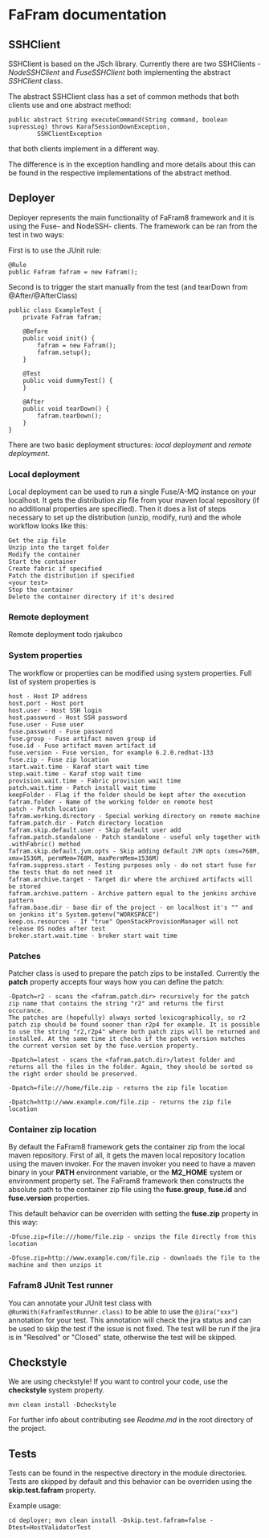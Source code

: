 # FaFram documentation

## SSHClient

SSHClient is based on the JSch library. Currently there are two SSHClients - _NodeSSHClient_ and _FuseSSHClient_ both implementing the 
abstract _SSHClient_ class.

The abstract SSHClient class has a set of common methods that both clients use and one abstract method:


	public abstract String executeCommand(String command, boolean supressLog) throws KarafSessionDownException,
			SSHClientException


that both clients implement in a different way.

The difference is in the exception handling and more details about this can be found in the respective implementations of the abstract method.

## Deployer

Deployer represents the main functionality of FaFram8 framework and it is using the Fuse- and NodeSSH- clients. The framework can be ran from 
the test in two ways:

First is to use the JUnit rule:


	@Rule
	public Fafram fafram = new Fafram();


Second is to trigger the start manually from the test (and tearDown from @After/@AfterClass)


	public class ExampleTest {
		private Fafram fafram;

		@Before
		public void init() {
			fafram = new Fafram();
			fafram.setup();
		}

		@Test
		public void dummyTest() {
		}

		@After
		public void tearDown() {
			fafram.tearDown();
		}
	}

There are two basic deployment structures: _local deployment_ and _remote deployment_.

### Local deployment

Local deployment can be used to run a single Fuse/A-MQ instance on your localhost. It gets the distribution zip file from your maven local 
repository (if no additional properties are specified). Then it does a list of steps necessary to set up the distribution (unzip, modify, 
run) and the whole workflow looks like this:

	Get the zip file
	Unzip into the target folder
	Modify the container
	Start the container
	Create fabric if specified
	Patch the distribution if specified
	<your test>
	Stop the container
	Delete the container directory if it's desired
	
### Remote deployment

Remote deployment todo rjakubco 

### System properties
The workflow or properties can be modified using system properties. Full list of system properties is

	host - Host IP address
	host.port - Host port
	host.user - Host SSH login
	host.password - Host SSH password
	fuse.user - Fuse user
	fuse.password - Fuse password
	fuse.group - Fuse artifact maven group id
	fuse.id - Fuse artifact maven artifact id
	fuse.version - Fuse version, for example 6.2.0.redhat-133
	fuse.zip - Fuse zip location
	start.wait.time - Karaf start wait time
	stop.wait.time - Karaf stop wait time
	provision.wait.time - Fabric provision wait time
	patch.wait.time - Patch install wait time
	keepFolder - Flag if the folder should be kept after the execution
	fafram.folder - Name of the working folder on remote host
	patch - Patch location
	fafram.working.directory - Special working directory on remote machine
	fafram.patch.dir - Patch directory location
	fafram.skip.default.user - Skip default user add
	fafram.patch.standalone - Patch standalone - useful only together with .withFabric() method
	fafram.skip.default.jvm.opts - Skip adding default JVM opts (xms=768M, xmx=1536M, permMem=768M, maxPermMem=1536M) 
	fafram.suppress.start - Testing purposes only - do not start fuse for the tests that do not need it
	fafram.archive.target - Target dir where the archived artifacts will be stored
	fafram.archive.pattern - Archive pattern equal to the jenkins archive pattern
	fafram.base.dir - base dir of the project - on localhost it's "" and on jenkins it's System.getenv("WORKSPACE")
	keep.os.resources - If "true" OpenStackProvisionManager will not release OS nodes after test
	broker.start.wait.time - broker start wait time

### Patches

Patcher class is used to prepare the patch zips to be installed. Currently the **patch** property accepts four ways how you can define the patch:

	-Dpatch=r2 - scans the <fafram.patch.dir> recursively for the patch zip name that contains the string "r2" and returns the first occurance.
	The patches are (hopefully) always sorted lexicographically, so r2 patch zip should be found sooner than r2p4 for example. It is possible 
	to use the string "r2,r2p4" where both patch zips will be returned and installed. At the same time it checks if the patch version matches
	the current version set by the fuse.version property.

	-Dpatch=latest - scans the <fafram.patch.dir>/latest folder and returns all the files in the folder. Again, they should be sorted so the right order should be preserved.
	
	-Dpatch=file:///home/file.zip - returns the zip file location
	
	-Dpatch=http://www.example.com/file.zip - returns the zip file location
	
### Container zip location

By default the FaFram8 framework gets the container zip from the local maven repository. First of all, 
it gets the maven local repository location using the maven invoker. For the maven invoker you need to have a maven binary in your **PATH** 
environment variable, or the **M2_HOME** system or environment property set. The FaFram8 framework then constructs the absolute path to the 
container zip file using the **fuse.group**, **fuse.id** and **fuse.version** properties.

This default behavior can be overriden with setting the **fuse.zip** property in this way:

	-Dfuse.zip=file:///home/file.zip - unzips the file directly from this location
	
	-Dfuse.zip=http://www.example.com/file.zip - downloads the file to the machine and then unzips it
	

### Fafram8 JUnit Test runner

You can annotate your JUnit test class with `@RunWith(FaframTestRunner.class)` to be able to use the `@Jira("xxx")` annotation for your test. 
This annotation will check the jira status and can be used to skip the test if the issue is not fixed. The test will be run if the jira is in 
"Resolved" or "Closed" state, otherwise the test will be skipped.


## Checkstyle

We are using checkstyle! If you want to control your code, use the **checkstyle** system property.

	mvn clean install -Dcheckstyle
	
For further info about contributing see _Readme.md_ in the root directory of the project.

## Tests

Tests can be found in the respective directory in the module directories. Tests are skipped by default and this behavior can be overriden 
using the **skip.test.fafram** property.

Example usage:

	cd deployer; mvn clean install -Dskip.test.fafram=false -Dtest=HostValidatorTest
